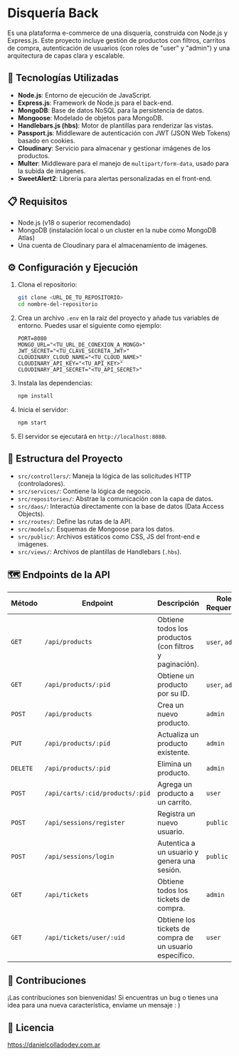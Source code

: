 # Disquería Back

Es una plataforma e-commerce de una disquería, construida con Node.js y Express.js. Este proyecto incluye gestión de productos con filtros, carritos de compra, autenticación de usuarios (con roles de "user" y "admin") y una arquitectura de capas clara y escalable.

## 🚀 Tecnologías Utilizadas

- **Node.js**: Entorno de ejecución de JavaScript.
- **Express.js**: Framework de Node.js para el back-end.
- **MongoDB**: Base de datos NoSQL para la persistencia de datos.
- **Mongoose**: Modelado de objetos para MongoDB.
- **Handlebars.js (hbs)**: Motor de plantillas para renderizar las vistas.
- **Passport.js**: Middleware de autenticación con JWT (JSON Web Tokens) basado en cookies.
- **Cloudinary**: Servicio para almacenar y gestionar imágenes de los productos.
- **Multer**: Middleware para el manejo de `multipart/form-data`, usado para la subida de imágenes.
- **SweetAlert2**: Librería para alertas personalizadas en el front-end.

## 📋 Requisitos

- Node.js (v18 o superior recomendado)
- MongoDB (instalación local o un cluster en la nube como MongoDB Atlas)
- Una cuenta de Cloudinary para el almacenamiento de imágenes.

## ⚙️ Configuración y Ejecución

1.  Clona el repositorio:

    ```bash
    git clone <URL_DE_TU_REPOSITORIO>
    cd nombre-del-repositorio
    ```

2.  Crea un archivo `.env` en la raíz del proyecto y añade tus variables de entorno. Puedes usar el siguiente como ejemplo:

    ```
    PORT=8080
    MONGO_URL="<TU_URL_DE_CONEXION_A_MONGO>"
    JWT_SECRET="<TU_CLAVE_SECRETA_JWT>"
    CLOUDINARY_CLOUD_NAME="<TU_CLOUD_NAME>"
    CLOUDINARY_API_KEY="<TU_API_KEY>"
    CLOUDINARY_API_SECRET="<TU_API_SECRET>"
    ```

3.  Instala las dependencias:

    ```bash
    npm install
    ```

4.  Inicia el servidor:

    ```bash
    npm start
    ```

5.  El servidor se ejecutará en `http://localhost:8080`.

## 📂 Estructura del Proyecto

- `src/controllers/`: Maneja la lógica de las solicitudes HTTP (controladores).
- `src/services/`: Contiene la lógica de negocio.
- `src/repositories/`: Abstrae la comunicación con la capa de datos.
- `src/daos/`: Interactúa directamente con la base de datos (Data Access Objects).
- `src/routes/`: Define las rutas de la API.
- `src/models/`: Esquemas de Mongoose para los datos.
- `src/public/`: Archivos estáticos como CSS, JS del front-end e imágenes.
- `src/views/`: Archivos de plantillas de Handlebars (`.hbs`).

## 🗺️ Endpoints de la API

| Método   | Endpoint                        | Descripción                                             | Roles Requeridos |
| -------- | ------------------------------- | ------------------------------------------------------- | ---------------- |
| `GET`    | `/api/products`                 | Obtiene todos los productos (con filtros y paginación). | `user`, `admin`  |
| `GET`    | `/api/products/:pid`            | Obtiene un producto por su ID.                          | `user`, `admin`  |
| `POST`   | `/api/products`                 | Crea un nuevo producto.                                 | `admin`          |
| `PUT`    | `/api/products/:pid`            | Actualiza un producto existente.                        | `admin`          |
| `DELETE` | `/api/products/:pid`            | Elimina un producto.                                    | `admin`          |
| `POST`   | `/api/carts/:cid/products/:pid` | Agrega un producto a un carrito.                        | `user`           |
| `POST`   | `/api/sessions/register`        | Registra un nuevo usuario.                              | `public`         |
| `POST`   | `/api/sessions/login`           | Autentica a un usuario y genera una sesión.             | `public`         |
| `GET`    | `/api/tickets`                  | Obtiene todos los tickets de compra.                    | `admin`          |
| `GET`    | `/api/tickets/user/:uid`        | Obtiene los tickets de compra de un usuario específico. | `user`           |

## 🤝 Contribuciones

¡Las contribuciones son bienvenidas! Si encuentras un bug o tienes una idea para una nueva característica, enviame un mensaje : )

## 📝 Licencia

https://danielcolladodev.com.ar
